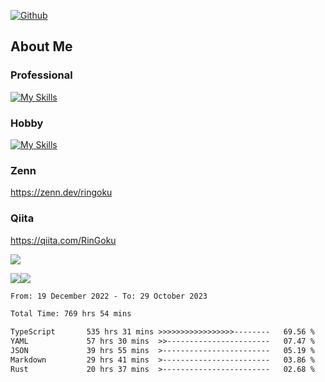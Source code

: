 [![Github](https://img.shields.io/github/followers/skyt-a?label=Follow&style=social)](https://github.com/skyt-a)

## About Me
### Professional
[![My Skills](https://skillicons.dev/icons?i=react,ts,js,nodejs,java,graphql,firebase,githubactions&theme=light)](https://skillicons.dev)
### Hobby
[![My Skills](https://skillicons.dev/icons?i=unity,rust,py&theme=light)](https://skillicons.dev)

### Zenn
https://zenn.dev/ringoku
### Qiita
https://qiita.com/RinGoku


![](https://github-profile-summary-cards.vercel.app/api/cards/profile-details?username=skyt-a&theme=default)

![](https://github-profile-summary-cards.vercel.app/api/cards/repos-per-language?username=skyt-a&theme=default)![](https://github-profile-summary-cards.vercel.app/api/cards/stats?username=RinGoku&theme=default)

<!--START_SECTION:waka-->

```txt
From: 19 December 2022 - To: 29 October 2023

Total Time: 769 hrs 54 mins

TypeScript       535 hrs 31 mins >>>>>>>>>>>>>>>>>--------   69.56 %
YAML             57 hrs 30 mins  >>-----------------------   07.47 %
JSON             39 hrs 55 mins  >------------------------   05.19 %
Markdown         29 hrs 41 mins  >------------------------   03.86 %
Rust             20 hrs 37 mins  >------------------------   02.68 %
```

<!--END_SECTION:waka-->
